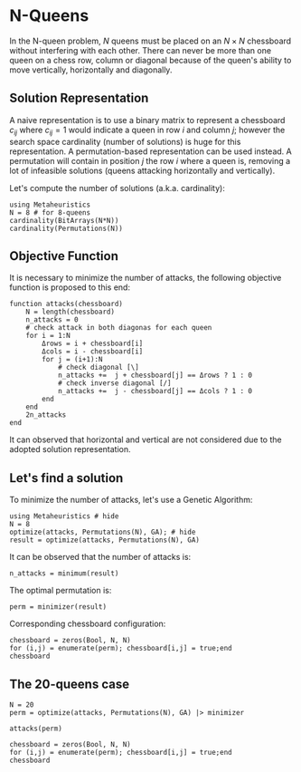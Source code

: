 # N-Queens

In the N-queen problem, $N$ queens must be placed on an $N\times N$ chessboard without interfering with each other.
There can never be more than one queen on a chess row, column or diagonal because of the queen's ability to move vertically, horizontally and diagonally. 

## Solution Representation

A naive representation is to use a binary matrix to represent a chessboard $c_{ij}$
where $c_{ij}=1$ would indicate a queen in row $i$ and column $j$; however the search
space cardinality (number of solutions) is huge for this representation.
A permutation-based representation can be used instead.
A permutation will contain in position $j$ the row $i$ where a queen is, removing a lot of
infeasible solutions (queens attacking horizontally and vertically).

Let's compute the number of solutions (a.k.a. cardinality):

```@repl
using Metaheuristics
N = 8 # for 8-queens
cardinality(BitArrays(N*N))
cardinality(Permutations(N))
```

## Objective Function

It is necessary to minimize the number of attacks, the following objective function is
proposed to this end:

```@example queens
function attacks(chessboard)
    N = length(chessboard)
    n_attacks = 0
    # check attack in both diagonas for each queen
    for i = 1:N
        Δrows = i + chessboard[i]
        Δcols = i - chessboard[i]
        for j = (i+1):N
            # check diagonal [\]
            n_attacks +=  j + chessboard[j] == Δrows ? 1 : 0
            # check inverse diagonal [/]
            n_attacks +=  j - chessboard[j] == Δcols ? 1 : 0
        end
    end
    2n_attacks
end
```

It can observed that horizontal and vertical are not considered due to the
adopted solution representation.


## Let's find a solution

To minimize the number of attacks, let's use a Genetic Algorithm:

```@example queens
using Metaheuristics # hide
N = 8
optimize(attacks, Permutations(N), GA); # hide
result = optimize(attacks, Permutations(N), GA)
```

It can be observed that the number of attacks is:

```@example queens
n_attacks = minimum(result)
```

The optimal permutation is:

```@example queens
perm = minimizer(result)
```

Corresponding chessboard configuration:

```@example queens
chessboard = zeros(Bool, N, N)
for (i,j) = enumerate(perm); chessboard[i,j] = true;end
chessboard
```

## The 20-queens case

```@example queens
N = 20
perm = optimize(attacks, Permutations(N), GA) |> minimizer
```

```@example queens
attacks(perm)
```


```@example queens
chessboard = zeros(Bool, N, N)
for (i,j) = enumerate(perm); chessboard[i,j] = true;end
chessboard
```
